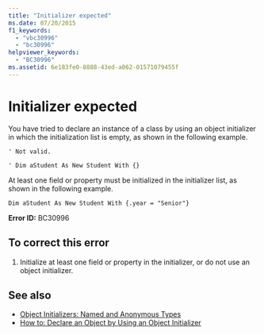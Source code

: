 ```yaml
---
title: "Initializer expected"
ms.date: 07/20/2015
f1_keywords: 
  - "vbc30996"
  - "bc30996"
helpviewer_keywords: 
  - "BC30996"
ms.assetid: 6e183fe0-8888-43ed-a062-01571079455f
---
```

# Initializer expected
You have tried to declare an instance of a class by using an object initializer in which the initialization list is empty, as shown in the following example.  
  
 `' Not valid.`  
  
 `' Dim aStudent As New Student With {}`  
  
 At least one field or property must be initialized in the initializer list, as shown in the following example.  
  
 `Dim aStudent As New Student With {.year = "Senior"}`  
  
 **Error ID:** BC30996  
  
## To correct this error  
  
1. Initialize at least one field or property in the initializer, or do not use an object initializer.  
  
## See also

- [Object Initializers: Named and Anonymous Types](../../programming-guide/language-features/objects-and-classes/object-initializers-named-and-anonymous-types.md)
- [How to: Declare an Object by Using an Object Initializer](../../programming-guide/language-features/objects-and-classes/how-to-declare-an-object-by-using-an-object-initializer.md)
